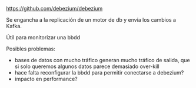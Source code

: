 https://github.com/debezium/debezium

Se engancha a la replicación de un motor de db y envía los cambios a Kafka.

Útil para monitorizar una bbdd


Posibles problemas:
  - bases de datos con mucho tráfico generan mucho tráfico de salida, que si solo queremos algunos datos parece demasiado over-kill
  - hace falta reconfigurar la bbdd para permitir conectarse a debezium?
  - impacto en performance?
